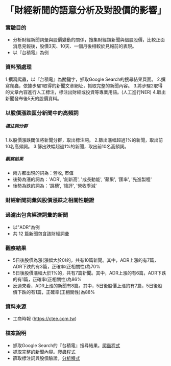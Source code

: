 # 「財經新聞的語意分析及對股價的影響」


### 實驗目的
- 分析財經新聞詞彙與股價變動的關係，搜集財經類新聞與個股股價，比較正面消息見報後，股價3天、10天、一個月後相較於見報前的表現。
- 以『台積電』為例


### 資料預處理
1.撰寫爬蟲，以『台積電』為關鍵字，抓取Google Search的搜尋結果頁面。
2.撰寫爬蟲，依據步驟1取得的新聞文章網址，抓取完整的新聞內容。
3.將步驟2取得的文章內容進行人工標注，標注出財經或投資等專業用語。(人工進行NER)
4.取出新聞發布後5天的股價資料。


### 以股價漲跌區分新聞中的高頻詞

##### 標注詞分群
1.以股價漲跌閾值將新聞分群，取出標注詞。
2.篩出漲幅超過1%的新聞，取出前10名高頻詞。
3.篩出跌幅超過1%的新聞，取出前10名高頻詞。

##### 觀察結果
- 兩方都出現的詞為：營收, 市值
- 後勢為漲的詞為：'ADR', '創新高', '成長動能', '蘋果', '匯率', '先進製程'
- 後勢為跌的詞為：'跳槽', '降評', '營收季減'


### 財經新聞詞彙與股價漲跌之相關性驗證

### 過濾出包含經濟詞彙的新聞
- 以"ADR"為例
- 共 12 篇新聞包含該財經詞彙

### 觀察結果
- 5日後股價為漲(漲幅大於0)的，共有10篇新聞。其中，ADR上漲的有7篇，ADR下跌的有3篇，正確率(正相關性)為70%
- 5日後股價漲幅大於1%的，共有7篇新聞。其中，ADR上漲的有6篇，ADR下跌的有1篇，正確率(正相關性)為86%
- 反過來看，ADR上漲的新聞有8篇。其中，5日後股價上漲的有7篇，5日後股價下跌的有1篇，正確率(正相關性)為88%


### 資料來源
- 工商時報 (https://ctee.com.tw)


### 檔案說明
- 抓取Google Search的『台積電』搜尋結果。[爬蟲程式](./Google_Search_%E5%8F%B0%E7%A9%8D%E9%9B%BB.ipynb)
- 抓取完整的新聞內容。[爬蟲程式](./crawler_ctee_%E5%8F%B0%E7%A9%8D%E9%9B%BB.ipynb)
- 篩取標注詞與股價驗證。[分析程式](./analysis_news_terms_by_stock_price.ipynb)


